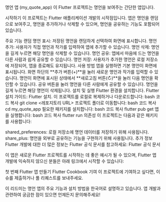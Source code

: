 명언 앱 (my_quote_app)
이 Flutter 프로젝트는 명언을 보여주는 간단한 앱입니다.

시작하기
이 프로젝트는 Flutter 애플리케이션 개발의 시작점입니다. 앱은 명언을 랜덤으로 보여주고, 명언을 추가하거나 삭제할 수 있으며, 명언을 공유하는 기능도 포함되어 있습니다.

주요 기능
랜덤 명언 표시: 저장된 명언을 랜덤하게 선택하여 화면에 표시합니다.
명언 추가: 사용자가 직접 명언과 작가를 입력하여 앱에 추가할 수 있습니다.
명언 삭제: 명언을 길게 누르면 해당 명언을 삭제할 수 있습니다.
명언 공유: 앱에서 마음에 드는 명언을 다른 사람과 쉽게 공유할 수 있습니다.
명언 저장: 사용자가 추가한 명언은 로컬 저장소에 저장되어, 앱을 종료해도 유지됩니다.
사용 방법
앱을 실행하면 기본 명언이 화면에 표시됩니다.
화면 하단의 **추가 버튼(+)**을 눌러 새로운 명언과 작가를 입력할 수 있습니다.
명언이 화면에 표시된 상태에서 **새로고침 버튼(↻)**을 눌러 다음 명언을 확인할 수 있습니다.
공유 버튼을 눌러 명언을 다른 사람에게 공유할 수 있습니다.
명언을 길게 누르면 해당 명언이 삭제됩니다.
설치 및 실행
Flutter 환경을 설치합니다. Flutter 설치 가이드: Flutter 설치.
이 프로젝트를 로컬로 복제하거나 다운로드합니다:
bash
코드 복사
git clone <레포지토리 URL>
프로젝트 폴더로 이동합니다:
bash
코드 복사
cd my_quote_app
필요한 패키지를 설치합니다:
bash
코드 복사
flutter pub get
앱을 실행합니다:
bash
코드 복사
flutter run
의존성
이 프로젝트는 다음과 같은 패키지를 사용합니다:

shared_preferences: 로컬 저장소에 명언 데이터를 저장하기 위해 사용됩니다.
share_plus: 명언을 외부로 공유하는 기능을 구현하기 위해 사용됩니다.
추가 정보
Flutter 개발에 대한 더 많은 정보는 Flutter 공식 문서를 참고하세요: Flutter 공식 문서

이 앱은 새로운 Flutter 프로젝트를 시작하는 데 좋은 예시가 될 수 있으며, Flutter 앱 개발에 익숙하지 않으신 분들은 아래 링크에서 시작할 수 있습니다:

첫 번째 Flutter 앱 만들기
Flutter Cookbook
기여
이 프로젝트에 기여하고 싶다면, 이슈를 제출하거나 풀 리퀘스트를 보내주세요.

이 리드미는 명언 앱의 주요 기능과 설치 방법을 한국어로 설명하고 있습니다. 앱 개발과 관련하여 궁금한 점이 있으면 언제든지 문의해주세요!
